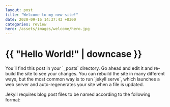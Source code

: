 ```yaml
---
layout: post
title: "Welcome to my new site!"
date: 2020-09-16 14:37:43 +0300
categories: review
hero: /assets/images/welcome/hero.jpg
---
```

<h1>{{ "Hello World!" | downcase }}</h1>
You’ll find this post in your `_posts` directory. Go ahead and edit it and re-build the site to see your changes. You can rebuild the site in many different ways, but the most common way is to run `jekyll serve`, which launches a web server and auto-regenerates your site when a file is updated.

Jekyll requires blog post files to be named according to the following format: